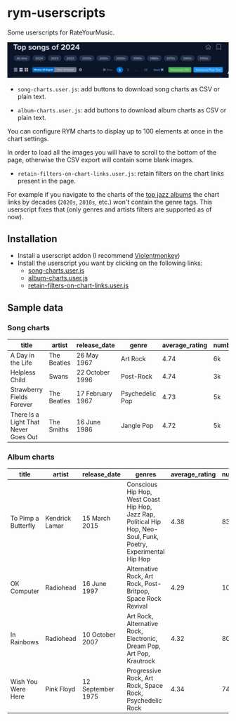 # rym-userscripts

Some userscripts for RateYourMusic.

![preview](docs/userscript_buttons.png)

- `song-charts.user.js`: add buttons to download song charts as CSV or plain text.

- `album-charts.user.js`: add buttons to download album charts as CSV or plain text.

You can configure RYM charts to display up to 100 elements at once in the chart settings.

In order to load all the images you will have to scroll to the bottom of the page, otherwise the CSV export will contain some blank images.

- `retain-filters-on-chart-links.user.js`: retain filters on the chart links present in the page.

For example if you navigate to the charts of the [top jazz albums](https://rateyourmusic.com/charts/top/album/all-time/g:jazz/) the chart links by decades (`2020s`, `2010s`, etc.) won't contain the genre tags. This userscript fixes that (only genres and artists filters are supported as of now).

## Installation

- Install a userscript addon (I recommend [Violentmonkey](https://violentmonkey.github.io/))
- Install the userscript you want by clicking on the following links:
  - [song-charts.user.js](https://github.com/dbeley/rym-userscripts/raw/main/song-charts.user.js)
  - [album-charts.user.js](https://github.com/dbeley/rym-userscripts/raw/main/album-charts.user.js)
  - [retain-filters-on-chart-links.user.js](https://github.com/dbeley/rym-userscripts/raw/main/retain-filters-on-chart-links.user.js)

## Sample data

### Song charts


| title | artist | release_date | genre | average_rating | number_of_ratings | image_url |
| --- | --- | --- | --- | --- | --- | --- |
| A Day in the Life | The Beatles |	26 May 1967 | Art Rock | 4.74 |	6k | https://e.snmc.io/i/300/s/17e154620068ef6923a4fc7abbdfc3e8/10941490/The%20Beatles%20-%20Sgt_%20Pepper's%20Lonely%20Hearts%20Club%20Band%2C%20Cover%20art.jpeg |
| Helpless Child | Swans | 22 October 1996 | Post-Rock | 4.74 | 3k | https://e.snmc.io/i/300/s/742b19a60e882643737cdde408788ceb/1868623/Swans%20-%20Soundtracks%20for%20the%20Blind%2C%20Cover%20art.jpeg |
| Strawberry Fields Forever | The Beatles | 17 February 1967 | Psychedelic Pop | 4.73 | 5k | https://e.snmc.io/i/300/s/22b07b0f5428621d5952e23e7800022d/5770162/The%20Beatles%20-%20Magical%20Mystery%20Tour%2C%20Cover%20art.jpeg |
| There Is a Light That Never Goes Out | The Smiths | 16 June 1986 | Jangle Pop | 4.72 | 5k | https://e.snmc.io/i/300/s/21bcf64f8478a3bb189c5ebb8f326068/12056415/The%20Smiths%20-%20The%20Queen%20Is%20Dead%2C%20Cover%20art.png |


### Album charts

| title | artist | release_date | genres | average_rating | number_of_votes | number_of_reviews | image_url |
| --- | --- | --- | --- | --- | --- | --- | --- |
| To Pimp a Butterfly | Kendrick Lamar | 15 March 2015 | Conscious Hip Hop, West Coast Hip Hop, Jazz Rap, Political Hip Hop, Neo-Soul, Funk, Poetry, Experimental Hip Hop | 4.38 | 83k | 769 | https://e.snmc.io/i/300/s/24619d37493bde1cc35d160e31d170ae/8121875/Kendrick%20Lamar%20-%20To%20Pimp%20a%20Butterfly%2C%20Cover%20art.jpeg |
| OK Computer | Radiohead | 16 June 1997 | Alternative Rock, Art Rock, Post-Britpop, Space Rock Revival | 4.29 | 107k | 2k | https://e.snmc.io/i/300/s/4b89c6190a18ed4c06d8068c556a5f9e/11993756/Radiohead%20-%20OK%20Computer%2C%20Cover%20art.jpeg |
| In Rainbows | Radiohead | 10 October 2007 | Art Rock, Alternative Rock, Electronic, Dream Pop, Art Pop, Krautrock | 4.32 | 80k | 949 | https://e.snmc.io/i/300/s/9b1e5b9f0d61d7177b42c31fb881fdc7/5914164/Radiohead%20-%20In%20Rainbows%2C%20Cover%20art.jpeg |
| Wish You Were Here | Pink Floyd | 12 September 1975 | Progressive Rock, Art Rock, Space Rock, Psychedelic Rock | 4.34 | 74k | 1k | https://e.snmc.io/i/300/s/be389a69a7e6c54e4643f81fa57f3478/4184635/Pink%20Floyd%20-%20Wish%20You%20Were%20Here%2C%20Cover%20art.png |
